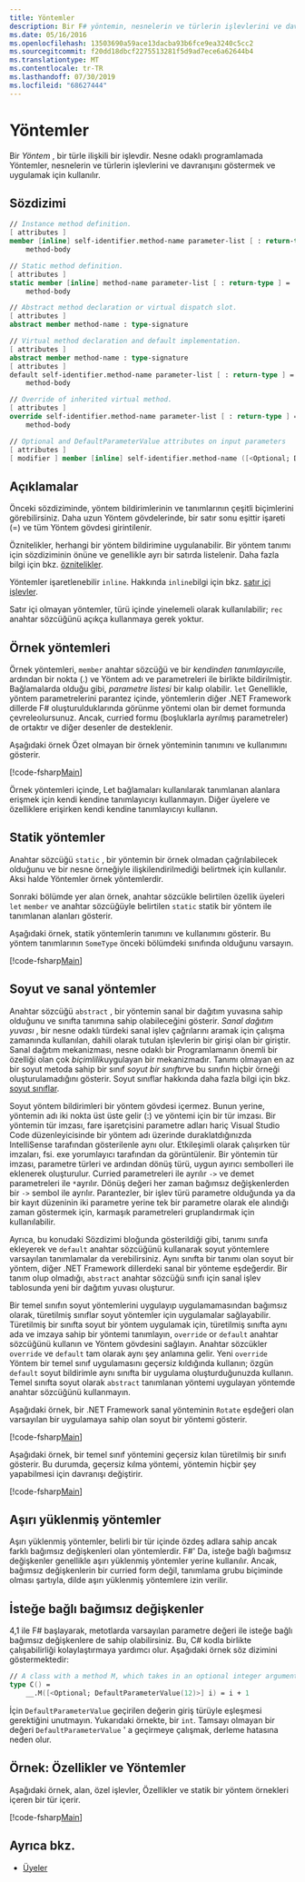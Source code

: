 ```yaml
---
title: Yöntemler
description: Bir F# yöntemin, nesnelerin ve türlerin işlevlerini ve davranışlarını göstermek ve uygulamak için kullanılan bir türle ilişkili bir işlev olduğunu öğrenin.
ms.date: 05/16/2016
ms.openlocfilehash: 13503690a59ace13dacba93b6fce9ea3240c5cc2
ms.sourcegitcommit: f20dd18dbcf2275513281f5d9ad7ece6a62644b4
ms.translationtype: MT
ms.contentlocale: tr-TR
ms.lasthandoff: 07/30/2019
ms.locfileid: "68627444"
---
```

# <a name="methods"></a>Yöntemler

Bir *Yöntem* , bir türle ilişkili bir işlevdir. Nesne odaklı programlamada Yöntemler, nesnelerin ve türlerin işlevlerini ve davranışını göstermek ve uygulamak için kullanılır.

## <a name="syntax"></a>Sözdizimi

```fsharp
// Instance method definition.
[ attributes ]
member [inline] self-identifier.method-name parameter-list [ : return-type ] =
    method-body

// Static method definition.
[ attributes ]
static member [inline] method-name parameter-list [ : return-type ] =
    method-body

// Abstract method declaration or virtual dispatch slot.
[ attributes ]
abstract member method-name : type-signature

// Virtual method declaration and default implementation.
[ attributes ]
abstract member method-name : type-signature
[ attributes ]
default self-identifier.method-name parameter-list [ : return-type ] =
    method-body

// Override of inherited virtual method.
[ attributes ]
override self-identifier.method-name parameter-list [ : return-type ] =
    method-body

// Optional and DefaultParameterValue attributes on input parameters
[ attributes ]
[ modifier ] member [inline] self-identifier.method-name ([<Optional; DefaultParameterValue( default-value )>] input) [ : return-type ]
```

## <a name="remarks"></a>Açıklamalar

Önceki sözdiziminde, yöntem bildirimlerinin ve tanımlarının çeşitli biçimlerini görebilirsiniz. Daha uzun Yöntem gövdelerinde, bir satır sonu eşittir işareti (=) ve tüm Yöntem gövdesi girintilenir.

Öznitelikler, herhangi bir yöntem bildirimine uygulanabilir. Bir yöntem tanımı için sözdiziminin önüne ve genellikle ayrı bir satırda listelenir. Daha fazla bilgi için bkz. [öznitelikler](../attributes.md).

Yöntemler işaretlenebilir `inline`. Hakkında `inline`bilgi için bkz. [satır içi işlevler](../functions/inline-functions.md).

Satır içi olmayan yöntemler, türü içinde yinelemeli olarak kullanılabilir; `rec` anahtar sözcüğünü açıkça kullanmaya gerek yoktur.

## <a name="instance-methods"></a>Örnek yöntemleri

Örnek yöntemleri, `member` anahtar sözcüğü ve bir *kendinden tanımlayıcı*ile, ardından bir nokta (.) ve Yöntem adı ve parametreleri ile birlikte bildirilmiştir. Bağlamalarda olduğu gibi, *parametre listesi* bir kalıp olabilir. `let` Genellikle, yöntem parametrelerini parantez içinde, yöntemlerin diğer .NET Framework dillerde F# oluşturulduklarında görünme yöntemi olan bir demet formunda çevreleolursunuz. Ancak, curried formu (boşluklarla ayrılmış parametreler) de ortaktır ve diğer desenler de desteklenir.

Aşağıdaki örnek Özet olmayan bir örnek yönteminin tanımını ve kullanımını gösterir.

[!code-fsharp[Main](~/samples/snippets/fsharp/lang-ref-1/snippet3401.fs)]

Örnek yöntemleri içinde, Let bağlamaları kullanılarak tanımlanan alanlara erişmek için kendi kendine tanımlayıcıyı kullanmayın. Diğer üyelere ve özelliklere erişirken kendi kendine tanımlayıcıyı kullanın.

## <a name="static-methods"></a>Statik yöntemler

Anahtar sözcüğü `static` , bir yöntemin bir örnek olmadan çağrılabilecek olduğunu ve bir nesne örneğiyle ilişkilendirilmediği belirtmek için kullanılır. Aksi halde Yöntemler örnek yöntemlerdir.

Sonraki bölümde yer alan örnek, anahtar sözcükle belirtilen özellik üyeleri `let` `member` ve anahtar sözcüğüyle belirtilen `static` statik bir yöntem ile tanımlanan alanları gösterir.

Aşağıdaki örnek, statik yöntemlerin tanımını ve kullanımını gösterir. Bu yöntem tanımlarının `SomeType` önceki bölümdeki sınıfında olduğunu varsayın.

[!code-fsharp[Main](~/samples/snippets/fsharp/lang-ref-1/snippet3402.fs)]

## <a name="abstract-and-virtual-methods"></a>Soyut ve sanal yöntemler

Anahtar sözcüğü `abstract` , bir yöntemin sanal bir dağıtım yuvasına sahip olduğunu ve sınıfta tanımına sahip olabileceğini gösterir. *Sanal dağıtım yuvası* , bir nesne odaklı türdeki sanal işlev çağrılarını aramak için çalışma zamanında kullanılan, dahili olarak tutulan işlevlerin bir girişi olan bir giriştir. Sanal dağıtım mekanizması, nesne odaklı bir Programlamanın önemli bir özelliği olan çok *biçimlilik*uygulayan bir mekanizmadır. Tanımı olmayan en az bir soyut metoda sahip bir sınıf *soyut bir sınıftır*ve bu sınıfın hiçbir örneği oluşturulamadığını gösterir. Soyut sınıflar hakkında daha fazla bilgi için bkz. [soyut sınıflar](../abstract-classes.md).

Soyut yöntem bildirimleri bir yöntem gövdesi içermez. Bunun yerine, yöntemin adı iki nokta üst üste gelir (:) ve yöntemi için bir tür imzası. Bir yöntemin tür imzası, fare işaretçisini parametre adları hariç Visual Studio Code düzenleyicisinde bir yöntem adı üzerinde duraklatdığınızda IntelliSense tarafından gösterilenle aynı olur. Etkileşimli olarak çalışırken tür imzaları, fsi. exe yorumlayıcı tarafından da görüntülenir. Bir yöntemin tür imzası, parametre türleri ve ardından dönüş türü, uygun ayırıcı sembolleri ile eklenerek oluşturulur. Curried parametreleri ile ayrılır `->` ve demet parametreleri ile `*`ayrılır. Dönüş değeri her zaman bağımsız değişkenlerden bir `->` sembol ile ayrılır. Parantezler, bir işlev türü parametre olduğunda ya da bir kayıt düzeninin iki parametre yerine tek bir parametre olarak ele alındığı zaman göstermek için, karmaşık parametreleri gruplandırmak için kullanılabilir.

Ayrıca, bu konudaki Sözdizimi bloğunda gösterildiği gibi, tanımı sınıfa ekleyerek ve `default` anahtar sözcüğünü kullanarak soyut yöntemlere varsayılan tanımlamalar da verebilirsiniz. Aynı sınıfta bir tanımı olan soyut bir yöntem, diğer .NET Framework dillerdeki sanal bir yönteme eşdeğerdir. Bir tanım olup olmadığı, `abstract` anahtar sözcüğü sınıfı için sanal işlev tablosunda yeni bir dağıtım yuvası oluşturur.

Bir temel sınıfın soyut yöntemlerini uygulayıp uygulamamasından bağımsız olarak, türetilmiş sınıflar soyut yöntemler için uygulamalar sağlayabilir. Türetilmiş bir sınıfta soyut bir yöntem uygulamak için, türetilmiş sınıfta aynı ada ve imzaya sahip bir yöntemi tanımlayın, `override` or `default` anahtar sözcüğünü kullanın ve Yöntem gövdesini sağlayın. Anahtar sözcükler `override` ve `default` tam olarak aynı şey anlamına gelir. Yeni `override` Yöntem bir temel sınıf uygulamasını geçersiz kıldığında kullanın; özgün `default` soyut bildirimle aynı sınıfta bir uygulama oluşturduğunuzda kullanın. Temel sınıfta soyut olarak `abstract` tanımlanan yöntemi uygulayan yöntemde anahtar sözcüğünü kullanmayın.

Aşağıdaki örnek, bir .NET Framework sanal yönteminin `Rotate` eşdeğeri olan varsayılan bir uygulamaya sahip olan soyut bir yöntemi gösterir.

[!code-fsharp[Main](~/samples/snippets/fsharp/lang-ref-1/snippet3403.fs)]

Aşağıdaki örnek, bir temel sınıf yöntemini geçersiz kılan türetilmiş bir sınıfı gösterir. Bu durumda, geçersiz kılma yöntemi, yöntemin hiçbir şey yapabilmesi için davranışı değiştirir.

[!code-fsharp[Main](~/samples/snippets/fsharp/lang-ref-1/snippet3404.fs)]

## <a name="overloaded-methods"></a>Aşırı yüklenmiş yöntemler

Aşırı yüklenmiş yöntemler, belirli bir tür içinde özdeş adlara sahip ancak farklı bağımsız değişkenleri olan yöntemlerdir. F#' Da, isteğe bağlı bağımsız değişkenler genellikle aşırı yüklenmiş yöntemler yerine kullanılır. Ancak, bağımsız değişkenlerin bir curried form değil, tanımlama grubu biçiminde olması şartıyla, dilde aşırı yüklenmiş yöntemlere izin verilir.

## <a name="optional-arguments"></a>İsteğe bağlı bağımsız değişkenler

4,1 ile F# başlayarak, metotlarda varsayılan parametre değeri ile isteğe bağlı bağımsız değişkenlere de sahip olabilirsiniz.  Bu, C# kodla birlikte çalışabilirliği kolaylaştırmaya yardımcı olur.  Aşağıdaki örnek söz dizimini göstermektedir:

```fsharp
// A class with a method M, which takes in an optional integer argument.
type C() =
    __.M([<Optional; DefaultParameterValue(12)>] i) = i + 1
```

İçin `DefaultParameterValue` geçirilen değerin giriş türüyle eşleşmesi gerektiğini unutmayın.  Yukarıdaki örnekte, bir `int`.  Tamsayı olmayan bir değeri `DefaultParameterValue` ' a geçirmeye çalışmak, derleme hatasına neden olur.

## <a name="example-properties-and-methods"></a>Örnek: Özellikler ve Yöntemler

Aşağıdaki örnek, alan, özel işlevler, Özellikler ve statik bir yöntem örnekleri içeren bir tür içerir.

[!code-fsharp[Main](~/samples/snippets/fsharp/lang-ref-1/snippet3406.fs)]

## <a name="see-also"></a>Ayrıca bkz.

- [Üyeler](index.md)
